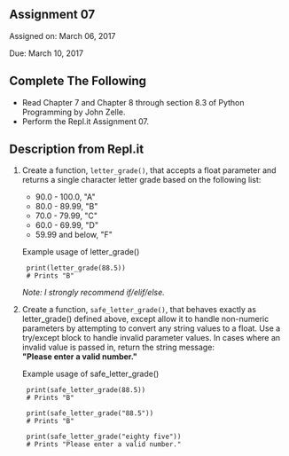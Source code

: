 ## Assignment 07
Assigned on: March 06, 2017

Due: March 10, 2017

## Complete The Following

* Read Chapter 7 and Chapter 8 through section 8.3 of Python Programming by John Zelle.
* Perform the Repl.it Assignment 07.


## Description from Repl.it
1. Create a function, `letter_grade()`, that accepts a float parameter and returns a single character letter grade based on the following list:

	* 90.0 - 100.0, "A"
	* 80.0 - 89.99, "B"
	* 70.0 - 79.99, "C"
	* 60.0 - 69.99, "D"
	* 59.99 and below, "F"
	
	Example usage of letter_grade()
	
	    print(letter_grade(88.5))
	    # Prints "B"
	
	*Note: I strongly recommend if/elif/else.*

2. Create a function, `safe_letter_grade()`, that behaves exactly as letter_grade() defined above, except allow it to handle non-numeric parameters by attempting to convert any string values to a float. Use a try/except block to handle invalid parameter values. In cases where an invalid value is passed in, return the string message:<br>
**"Please enter a valid number."**
	
	Example usage of safe\_letter\_grade()
	
	    print(safe_letter_grade(88.5))
	    # Prints "B"
	
	    print(safe_letter_grade("88.5"))
	    # Prints "B"
	
	    print(safe_letter_grade("eighty five"))
	    # Prints "Please enter a valid number."